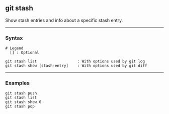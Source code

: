 ## git stash
Show stash entries and info about a specific stash entry.

-------------------------------------------------------------------------------
### Syntax
```shell
# Legend
  [] : Optional

git stash list                  : With options used by git log
git stash show [stash-entry]    : With options used by git diff
```

-------------------------------------------------------------------------------
### Examples
```shell
git stash push
git stash list
git stash show 0
git stash pop
```


